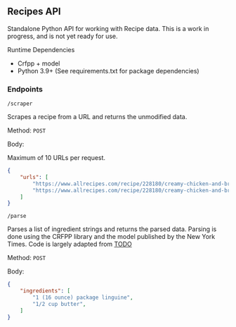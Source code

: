 ## Recipes API

Standalone Python API for working with Recipe data. This is a work in progress, and is not yet ready for use.

Runtime Dependencies
- Crfpp + model
- Python 3.9+ (See requirements.txt for package dependencies)

### Endpoints

`/scraper`

Scrapes a recipe from a URL and returns the unmodified data.

Method: `POST`

Body:

Maximum of 10 URLs per request.

```json
{
    "urls": [
        "https://www.allrecipes.com/recipe/228180/creamy-chicken-and-broccoli-pasta/",
        "https://www.allrecipes.com/recipe/228180/creamy-chicken-and-broccoli-pasta/"
    ]
}
```

`/parse`

Parses a list of ingredient strings and returns the parsed data. Parsing is done using the CRFPP library and the model published by the New York Times. Code is largely adapted from [TODO]()

Method: `POST`

Body:

```json
{
    "ingredients": [
        "1 (16 ounce) package linguine",
        "1/2 cup butter",
    ]
}
```

